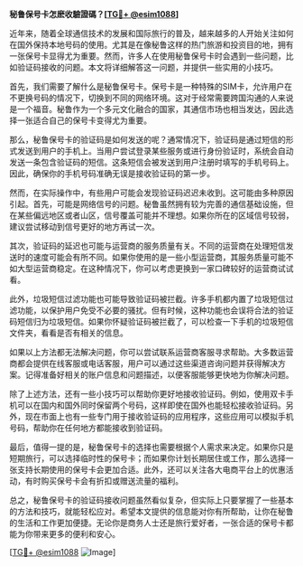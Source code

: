 **秘鲁保号卡怎麽收驗證碼？[[TG💪+ @esim1088](https://t.me/s/esim1088)]**

近年来，随着全球通信技术的发展和国际旅行的普及，越来越多的人开始关注如何在国外保持本地号码的使用。尤其是在像秘鲁这样的热门旅游和投资目的地，拥有一张保号卡显得尤为重要。然而，许多人在使用秘鲁保号卡时会遇到一些问题，比如验证码接收的问题。本文将详细解答这一问题，并提供一些实用的小技巧。

首先，我们需要了解什么是秘鲁保号卡。保号卡是一种特殊的SIM卡，允许用户在不更换号码的情况下，切换到不同的网络环境。这对于经常需要跨国沟通的人来说是一个福音。秘鲁作为一个多元文化融合的国家，其通信市场也相当发达，因此选择一张适合自己的保号卡变得尤为重要。

那么，秘鲁保号卡的验证码是如何发送的呢？通常情况下，验证码是通过短信的形式发送到用户的手机上。当用户尝试登录某些服务或进行身份验证时，系统会自动发送一条包含验证码的短信。这条短信会被发送到用户注册时填写的手机号码上。因此，确保你的手机号码准确无误是接收验证码的第一步。

然而，在实际操作中，有些用户可能会发现验证码迟迟未收到。这可能由多种原因引起。首先，可能是网络信号的问题。秘鲁虽然拥有较为完善的通信基础设施，但在某些偏远地区或者山区，信号覆盖可能并不理想。如果你所在的区域信号较弱，建议尝试移动到信号更好的地方再试一次。

其次，验证码的延迟也可能与运营商的服务质量有关。不同的运营商在处理短信发送时的速度可能会有所不同。如果你使用的是一些小型运营商，其服务质量可能不如大型运营商稳定。在这种情况下，你可以考虑更换到一家口碑较好的运营商试试看。

此外，垃圾短信过滤功能也可能导致验证码被拦截。许多手机都内置了垃圾短信过滤功能，以保护用户免受不必要的骚扰。但有时候，这种功能也会误将合法的验证码短信归为垃圾短信。如果你怀疑验证码被拦截了，可以检查一下手机的垃圾短信文件夹，看看是否有相关的信息。

如果以上方法都无法解决问题，你可以尝试联系运营商客服寻求帮助。大多数运营商都会提供在线客服或电话客服，用户可以通过这些渠道咨询问题并获得解决方案。记得准备好相关的账户信息和问题描述，以便客服能够更快地为你解决问题。

除了上述方法，还有一些小技巧可以帮助你更好地接收验证码。例如，使用双卡手机可以在国内和国外同时保留两个号码，这样即使在国外也能轻松接收验证码。另外，现在市面上也有一些专门用于接收验证码的应用程序，这些应用可以模拟手机号码，帮助你在任何地方都能接收到验证码。

最后，值得一提的是，秘鲁保号卡的选择也需要根据个人需求来决定。如果你只是短期旅行，可以选择临时性的保号卡；而如果你计划长期居住或工作，那么选择一张支持长期使用的保号卡会更加合适。此外，还可以关注各大电商平台上的优惠活动，有时购买保号卡会有折扣或赠送流量的福利。

总之，秘鲁保号卡的验证码接收问题虽然看似复杂，但实际上只要掌握了一些基本的方法和技巧，就能轻松应对。希望本文提供的信息能对你有所帮助，让你在秘鲁的生活和工作更加便捷。无论你是商务人士还是旅行爱好者，一张合适的保号卡都能为你带来更多的便利和安心。

[[TG💪+ @esim1088](https://t.me/s/esim1088) ![Image](https://i.postimg.cc/4NQfJmqS/Snipaste-2025-05-13-00-14-12.png)]